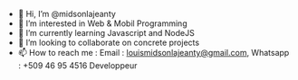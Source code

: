 - 👋 Hi, I’m @midsonlajeanty
- 👀 I’m interested in Web & Mobil Programming
- 🌱 I’m currently learning Javascript and NodeJS
- 💞️ I’m looking to collaborate on concrete projects
- 📫 How to reach me : Email : louismidsonlajeanty@gmail.com, Whatsapp : +509 46 95 4516
Developpeur
<!---
louismidsonlajeanty/louismidsonlajeanty is a ✨ special ✨ repository because its `README.md` (this file) appears on your GitHub profile.
You can click the Preview link to take a look at your changes.
--->
